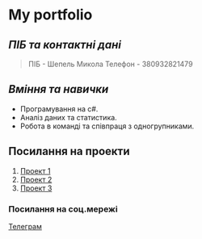 # **My portfolio**

## **_ПІБ та контактні дані_**
> ПІБ - Шепель Микола
> Телефон - 380932821479

## **_Вміння та навички_**
*   Програмування на c#.
*   Аналіз даних та статистика.
*   Робота в команді та співпраця з одногрупниками.

## Посилання на проекти
1. [Проект 1](https://github.com/ShepelM1/PR1)
2. [Проект 2](https://github.com/ShepelM1/PR1/tree/main/LAB2)
3. [Проект 3](https://github.com/ShepelM1/ShepelM1.github.io)

### Посилання на соц.мережі
[Телеграм](https://t.me/tSoYN1)

